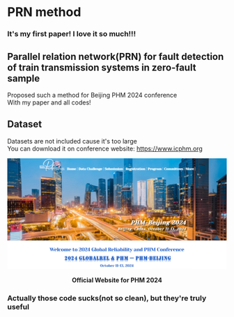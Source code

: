 # PRN method
### It's my first paper! I love it so much!!!
## Parallel relation network(PRN) for fault detection of train transmission systems in zero-fault sample  
Proposed such a method for Beijing PHM 2024 conference  
With my paper and all codes!  

## Dataset  
Datasets are not included cause it's too large  
You can download it on conference website: https://www.icphm.org  

![Official Website for PHM 2024](pics/web.png)
<p align="center"><span style="font-weight: bold;">Official Website for PHM 2024</span></p>  

### Actually those code sucks(not so clean), but they're truly useful



